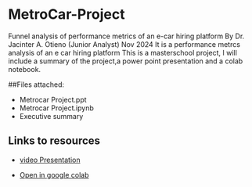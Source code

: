 # MetroCar-Project
Funnel analysis of performance metrics of an e-car hiring platform
By Dr. Jacinter A. Otieno (Junior Analyst)
Nov 2024
It is a performance metrcs analysis of an e car hiring platform 
This is a masterschool project, I will include a summary of the project,a power point presentation and a colab notebook.

##Files attached: 
- Metrocar Project.ppt
- Metrocar Project.ipynb
- Executive summary

## Links to resources
- [video Presentation](https://drive.google.com/file/d/19M7UK9KC3Nq9V8GLVOv3NHginDTTkRtY/view?usp=sharing)

- [Open in google colab](https://colab.research.google.com/drive/16RUK1ZBYFboAV8ZgcyfpKV7apE7xRfvL?usp=sharing)
